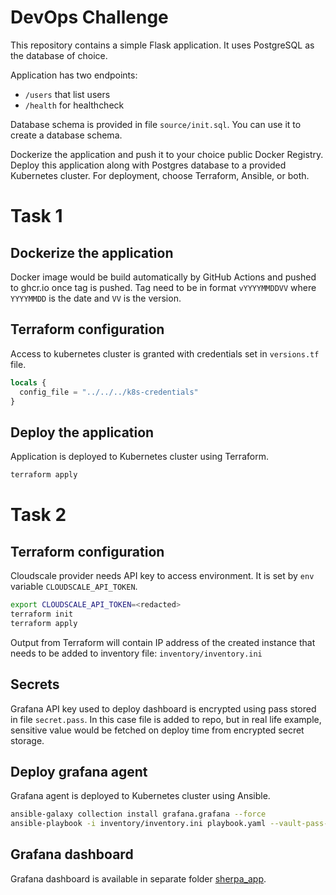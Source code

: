 # DevOps Challenge

This repository contains a simple Flask application.
It uses PostgreSQL as the database of choice.

Application has two endpoints:
- `/users` that list users
- `/health` for healthcheck

Database schema is provided in file `source/init.sql`. You can use it to create a database schema.

Dockerize the application and push it to your choice public Docker Registry.
Deploy this application along with Postgres database to a provided Kubernetes cluster.
For deployment, choose Terraform, Ansible, or both.

# Task 1
## Dockerize the application
Docker image would be build automatically by GitHub Actions and pushed to ghcr.io 
once tag is pushed. Tag need to be in format `vYYYYMMDDVV` where `YYYYMMDD` is the 
date and `VV` is the version.

## Terraform configuration
Access to kubernetes cluster is granted with credentials set in `versions.tf` file.
```terraform
locals {
  config_file = "../../../k8s-credentials"
}
```

## Deploy the application
Application is deployed to Kubernetes cluster using Terraform.
```bash
terraform apply
```

# Task 2
## Terraform configuration
Cloudscale provider needs API key to access environment. It is set by `env` variable `CLOUDSCALE_API_TOKEN`.
```bash
export CLOUDSCALE_API_TOKEN=<redacted>
terraform init
terraform apply
```
Output from Terraform will contain IP address of the created instance that needs to be added to inventory file: `inventory/inventory.ini`

## Secrets
Grafana API key used to deploy dashboard is encrypted using pass stored in file `secret.pass`. In this case file is added to repo, 
but in real life example, sensitive value would be fetched on deploy time from encrypted secret storage. 

## Deploy grafana agent
Grafana agent is deployed to Kubernetes cluster using Ansible.
```bash
ansible-galaxy collection install grafana.grafana --force
ansible-playbook -i inventory/inventory.ini playbook.yaml --vault-pass-file secret.pass
```
## Grafana dashboard
Grafana dashboard is available in separate folder [sherpa_app](http://2252b309-fed9-4515-99e0-5ecdb6e6ac3e.k8s.civo.com:30080/dashboards/f/ae9i80e14fbi8a/sherpa-app).